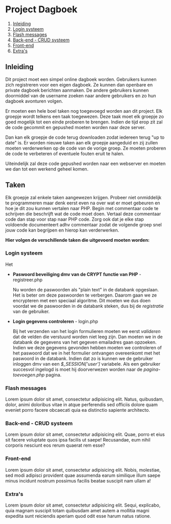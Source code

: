 # Project Dagboek

1. [Inleiding](#inleiding)
2. [Login systeem](#login-systeem)
3. [Flash messages](#flash-messages)
4. [Back-end - CRUD systeem](#back-end---crud-systeem)
5. [Front-end](#front-end)
6. [Extra's](#extras)

## Inleiding

Dit project moet een simpel online dagboek worden. Gebruikers kunnen zich registreren voor een eigen dagboek. Ze kunnen dan openbare en private dagboek berichten aanmaken. De andere gebruikers kunnen doormiddel van de username zoeken naar andere gebruikers en zo hun dagboek avonturen volgen. 

Er moeten een hele boel taken nog toegevoegd worden aan dit project. Elk groepje wordt telkens een taak toegewezen. Deze taak moet elk groepje zo goed mogelijk tot een einde proberen te brengen. Indien de tijd erop zit zal de code gecommit en gepushed moeten worden naar deze server. 

Dan kan elk groepje de code terug downloaden zodat iedereen terug "up to date" is. Er worden nieuwe taken aan elk groepje aangeduid en zij zullen moeten verderwerken op de code van de vorige groep. Ze moeten proberen de code te verbeteren of eventuele fouten eruit te halen.
 
Uiteindelijk zal deze code gepushed worden naar een webserver en moeten we dan tot een werkend geheel komen.

## Taken

Elk groepje zal enkele taken aangewezen krijgen. Probeer niet onmiddelijk te programmeren maar denk eerst even na over wat er moet gebeuren en hoe je dit zou kunnen vertalen naar PHP. Begin met commentaar code te schrijven die beschrijft wat de code moet doen. Vertaal deze commentaar code dan stap voor stap naar PHP code. Zorg ook dat je elke stap voldoende documenteert adhv commentaar zodat de volgende groep snel jouw code kan begrijpen en hierop kan verderwerken.

**Hier volgen de verschillende taken die uitgevoerd moeten worden:**

### Login systeem

Het 

- **Paswoord beveiliging dmv van de CRYPT functie van PHP** - registreer.php

  Nu worden de paswoorden als "plain text" in de databank opgeslaan. Het is beter om deze paswoorden te verbergen. Daarom gaan we ze encrypteren met een speciaal algoritme. Dit moeten we dus doen voordat we de paswoorden in de databank steken, dus bij de *registratie* van de gebruiker.

- **Login gegevens controleren** - login.php

  Bij het verzenden van het login formulieren moeten we eerst *valideren* dat de velden die verstuurd worden niet leeg zijn. Dan moeten we in de databank de gegevens van het gegeven emailadres gaan opzoeken. Indien we deze gegevens gevonden hebben moeten we controleren of het paswoord dat we in het formulier ontvangen overeenkomt met het paswoord in de databank. Indien dat zo is kunnen we de gebruiker inloggen dmv van een *$_SESSION['user']* variabele. Als een gebruiker succesvol ingelogd is moet hij doorverwezen worden naar de *pagina-toevoegen.php* pagina.

### Flash messages

Lorem ipsum dolor sit amet, consectetur adipisicing elit. Natus, quibusdam, dolor, animi doloribus vitae in atque perferendis sed officiis dolore quam eveniet porro facere obcaecati quia ea distinctio sapiente architecto.

### Back-end - CRUD systeem

Lorem ipsum dolor sit amet, consectetur adipisicing elit. Quae, porro et eius sit facere voluptate quos ipsa facilis ut saepe! Recusandae, eum nihil corporis nesciunt eos rerum quaerat rem esse?

### Front-end

Lorem ipsum dolor sit amet, consectetur adipisicing elit. Nobis, molestiae, sed modi adipisci provident quae assumenda earum similique illum saepe minus incidunt nostrum possimus facilis beatae suscipit nam ullam a!

### Extra's

Lorem ipsum dolor sit amet, consectetur adipisicing elit. Sequi, explicabo, quia magnam suscipit totam quibusdam amet autem a mollitia magni expedita sunt reiciendis aperiam quod odit esse harum natus ratione.